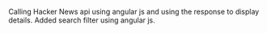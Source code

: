 Calling Hacker News api using angular js and using the response to display details. Added search filter using angular js.
